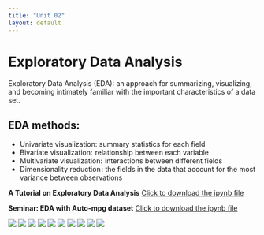 ```yaml
---
title: "Unit 02"
layout: default
---
```


# Exploratory Data Analysis

Exploratory Data Analysis (EDA): an approach for summarizing, visualizing, and becoming intimately familiar with the important characteristics of a data set.

## EDA methods:
+ Univariate visualization: summary statistics for each field
+ Bivariate visualization:  relationship between each variable
+ Multivariate visualization:  interactions between different fields
+ Dimensionality reduction : the fields in the data that account for the most variance between observations

**A Tutorial on Exploratory Data Analysis** [Click to download the ipynb file](./Supplementary_Material/Unit02_A_Tutorial_on_Exploratory_Data_Analysis.ipynb)

**Seminar: EDA with Auto-mpg dataset** [Click to download the ipynb file](./Supplementary_Material/EDA_With_Auto_Mpg_Dataset.ipynb)

<img src="./Supplementary_Material/Images/Unit2_1.jpg">
<img src="./Supplementary_Material/Images/Unit2_2.jpg">
<img src="./Supplementary_Material/Images/Unit2_3.jpg">
<img src="./Supplementary_Material/Images/Unit2_4.jpg">
<img src="./Supplementary_Material/Images/Unit2_5.jpg">
<img src="./Supplementary_Material/Images/Unit2_6.jpg">
<img src="./Supplementary_Material/Images/Unit2_7.jpg">
<img src="./Supplementary_Material/Images/Unit2_8.jpg">
<img src="./Supplementary_Material/Images/Unit2_9.jpg">
<img src="./Supplementary_Material/Images/Unit2_10.jpg">
